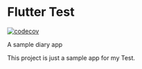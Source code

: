 # Flutter Test

[![codecov](https://codecov.io/gh/pjcaones/exam1/branch/main/graph/badge.svg?token=09PY7SYY9D)](https://codecov.io/gh/pjcaones/exam1)

A sample diary app

This project is just a sample app for my Test.
